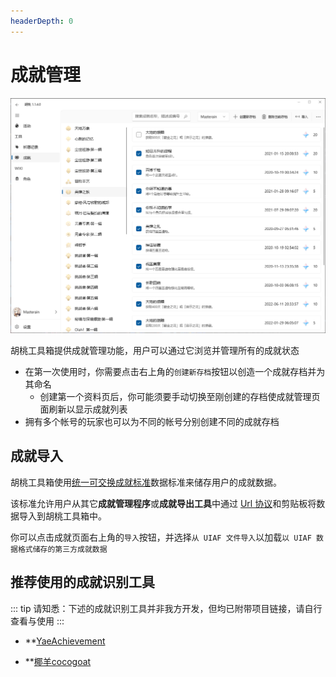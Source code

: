 ```yaml
---
headerDepth: 0
---
```


# 成就管理 

![](/images/202209/Achievements.png)

胡桃工具箱提供成就管理功能，用户可以通过它浏览并管理所有的成就状态

- 在第一次使用时，你需要点击右上角的`创建新存档`按钮以创造一个成就存档并为其命名
  - 创建第一个资料页后，你可能须要手动切换至刚创建的存档使成就管理页面刷新以显示成就列表
- 拥有多个帐号的玩家也可以为不同的帐号分别创建不同的成就存档

## 成就导入

胡桃工具箱使用[统一可交换成就标准](https://www.snapgenshin.com/development/UIAF.html)数据标准来储存用户的成就数据。

该标准允许用户从其它**成就管理程序**或**成就导出工具**中通过 [Url 协议](https://www.snapgenshin.com/development/ThirdPartyAccess.html#url-%E5%8D%8F%E8%AE%AE)和剪贴板将数据导入到胡桃工具箱中。

你可以点击成就页面右上角的`导入`按钮，并选择`从 UIAF 文件导入`以加载`以 UIAF 数据格式储存的第三方成就数据`

## 推荐使用的成就识别工具

::: tip
请知悉：下述的成就识别工具并非我方开发，但均已附带项目链接，请自行查看与使用
:::

- **[YaeAchievement](https://github.com/HolographicHat/YaeAchievement)<Badge text="推荐用于成就导出" type="tip" />

- **[椰羊cocogoat](https://cocogoat.work/)<Badge text="便于查阅对应攻略" type="tip" />

